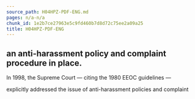 ```yaml
---
source_path: H04HPZ-PDF-ENG.md
pages: n/a-n/a
chunk_id: 1e2b7ce27963e5c9fd460b7d8d72c75ee2a09a25
title: H04HPZ-PDF-ENG
---
```

## an anti-harassment policy and complaint procedure in place.

In 1998, the Supreme Court — citing the 1980 EEOC guidelines —

explicitly addressed the issue of anti-harassment policies and complaint
